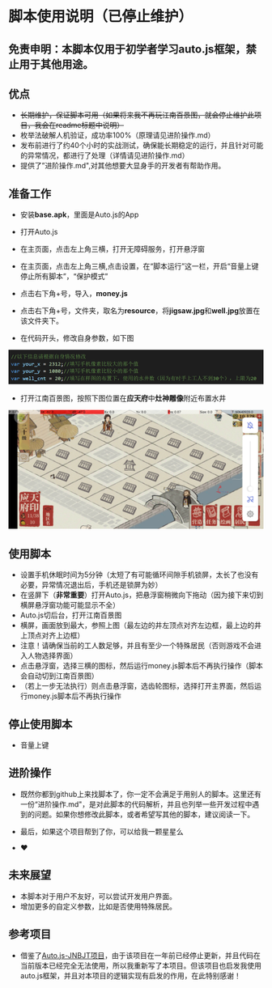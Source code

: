 # 脚本使用说明（已停止维护）

## 免责申明：本脚本仅用于初学者学习auto.js框架，禁止用于其他用途。

## 优点

+ ~~长期维护，保证脚本可用（如果将来我不再玩江南百景图，就会停止维护此项目，我会在readme标题中说明）~~
+ 枚举法破解人机验证，成功率100%（原理请见进阶操作.md）
+ 发布前进行了约40个小时的实战测试，确保能长期稳定的运行，并且针对可能的异常情况，都进行了处理（详情请见进阶操作.md）
+ 提供了”进阶操作.md",对其他想要大显身手的开发者有帮助作用。

## 准备工作

+ 安装**base.apk**，里面是Auto.js的App

+ 打开Auto.js

+ 在主页面，点击左上角三横，打开无障碍服务，打开悬浮窗

+ 在主页面，点击左上角三横,点击设置，在“脚本运行”这一栏，开启“音量上键停止所有脚本”，“保护模式”

+ 点击右下角+号，导入，**money.js**

+ 点击右下角+号，文件夹，取名为**resource**，将**jigsaw.jpg**和**well.jpg**放置在该文件夹下。

+ 在代码开头，修改自身参数，如下图

![代码](https://github.com/maxwell142857/Gangnam_Style/blob/main/picture/code.png)

+ 打开江南百景图，按照下图位置在**应天府**中**灶神雕像**附近布置水井

![水井位置](https://github.com/maxwell142857/Gangnam_Style/blob/main/picture/well_location.jpg)

## 使用脚本

+ 设置手机休眠时间为5分钟（太短了有可能循环间隙手机锁屏，太长了也没有必要，异常情况退出后，手机还是锁屏为妙）
+ 在竖屏下（**非常重要**）打开Auto.js，把悬浮窗稍微向下拖动（因为接下来切到横屏悬浮窗功能可能显示不全）
+ Auto.js切后台，打开江南百景图
+ 横屏，画面放到最大，参照上图（最左边的井左顶点对齐左边框，最上边的井上顶点对齐上边框）
+ 注意！请确保当前的工人数足够，并且有至少一个特殊居民（否则游戏不会进入人物选择界面）
+ 点击悬浮窗，选择三横的图标，然后运行money.js脚本后不再执行操作（脚本会自动切到江南百景图）
+ （若上一步无法执行）则点击悬浮窗，选齿轮图标，选择打开主界面，然后运行money.js脚本后不再执行操作

## 停止使用脚本

+ 音量上键

## 进阶操作

+ 既然你都到github上来找脚本了，你一定不会满足于用别人的脚本。这里还有一份“进阶操作.md"，是对此脚本的代码解析，并且也列举一些开发过程中遇到的问题。如果你想修改此脚本，或者希望写其他的脚本，建议阅读一下。

+ 最后，如果这个项目帮到了你，可以给我一颗星星么

+ :heart:

## 未来展望

+ 本脚本对于用户不友好，可以尝试开发用户界面。
+ 增加更多的自定义参数，比如是否使用特殊居民。


## 参考项目

+ 借鉴了[Auto.js-JNBJT项目](https://github.com/Joenothing-lst/Autojs-JNBJT.git)，由于该项目在一年前已经停止更新，并且代码在当前版本已经完全无法使用，所以我重新写了本项目。但该项目也启发我使用auto.js框架，并且对本项目的逻辑实现有启发的作用，在此特别感谢！

